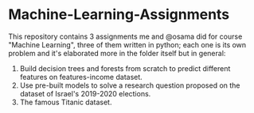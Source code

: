 # Machine-Learning-Assignments

This repository contains 3 assignments me and @osama did for course "Machine Learning", three of them written in python; each one is its own problem and it's elaborated more in the folder itself but in general:
1. Build decision trees and forests from scratch to predict different features on features-income dataset.
2. Use pre-built models to solve a research question proposed on the dataset of Israel's 2019-2020 elections.
3. The famous Titanic dataset.
